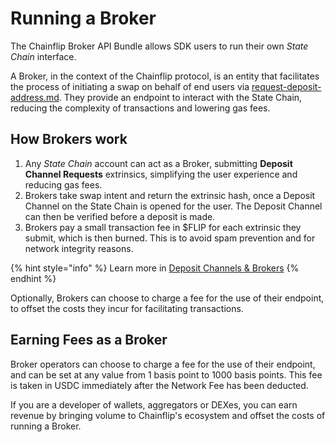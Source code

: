 # Running a Broker

The Chainflip Broker API Bundle allows SDK users to run their own _State Chain_ interface.

A Broker, in the context of the Chainflip protocol, is an entity that facilitates the process of initiating a swap on behalf of end users via [request-deposit-address.md](../javascript-sdk/swap-assets/request-deposit-address.md "mention"). They provide an endpoint to interact with the State Chain, reducing the complexity of transactions and lowering gas fees.

## How Brokers work

1. Any _State Chain_ account can act as a Broker, submitting **Deposit Channel Requests** extrinsics, simplifying the user experience and reducing gas fees.
2. Brokers take swap intent and return the extrinsic hash, once a Deposit Channel on the State Chain is opened for the user. The Deposit Channel can then be verified before a deposit is made.
3. Brokers pay a small transaction fee in $FLIP for each extrinsic they submit, which is then burned. This is to avoid spam prevention and for network integrity reasons.

{% hint style="info" %}
Learn more in [Deposit Channels & Brokers](http://127.0.0.1:5000/s/DQUC2wQf4NIhgIHFhCFR/swaps-amm/deposit-channels-and-brokers "mention")
{% endhint %}

Optionally, Brokers can choose to charge a fee for the use of their endpoint, to offset the costs they incur for facilitating transactions.

## Earning Fees as a Broker

Broker operators can choose to charge a fee for the use of their endpoint, and can be set at any value from 1 basis point to 1000 basis points. This fee is taken in USDC immediately after the Network Fee has been deducted.

If you are a developer of wallets, aggregators or DEXes, you can earn revenue by bringing volume to Chainflip's ecosystem and offset the costs of running a Broker.

